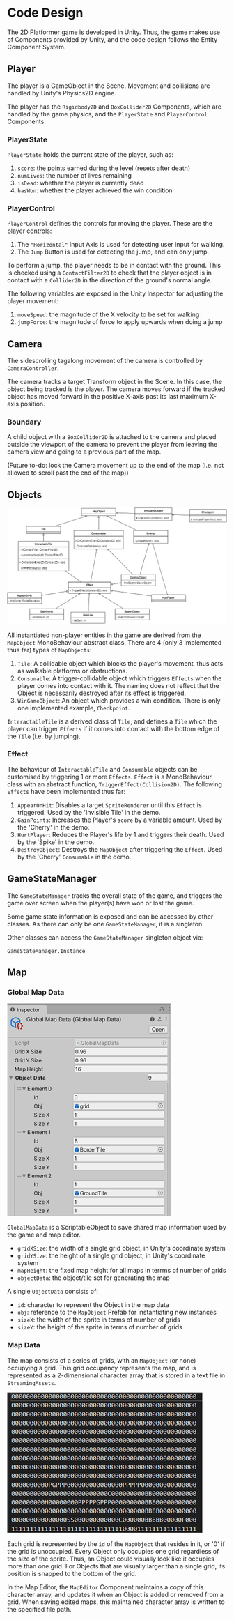# Code Design

The 2D Platformer game is developed in Unity. Thus, the game makes use of Components provided by Unity, and the code design follows the Entity Component System.

## Player

The player is a GameObject in the Scene. Movement and collisions are handled by Unity's Physics2D engine.

The player has the `Rigidbody2D` and `BoxCollider2D` Components, which are handled by the game physics, and the `PlayerState` and `PlayerControl` Components.

### PlayerState

`PlayerState` holds the current state of the player, such as:
1. `score`: the points earned during the level (resets after death)
2. `numLives`: the number of lives remaining
3. `isDead`: whether the player is currently dead
4. `hasWon`: whether the player achieved the win condition

### PlayerControl

`PlayerControl` defines the controls for moving the player. These are the player controls:
1. The `"Horizontal"` Input Axis is used for detecting user input for walking.
2. The `Jump` Button is used for detecting the jump, and can only jump.

To perform a jump, the player needs to be in contact with the ground. This is checked using a `ContactFilter2D` to check that the player object is in contact with a `Collider2D` in the direction of the ground's normal angle.

The following variables are exposed in the Unity Inspector for adjusting the player movement:
1. `moveSpeed`: the magnitude of the X velocity to be set for walking
2. `jumpForce`: the magnitude of force to apply upwards when doing a jump

## Camera

The sidescrolling tagalong movement of the camera is controlled by `CameraController`.

The camera tracks a target Transform object in the Scene. In this case, the object being tracked is the player. The camera moves forward if the tracked object has moved forward in the positive X-axis past its last maximum X-axis position.

### Boundary

A child object with a `BoxCollider2D` is attached to the camera and placed outside the viewport of the camera to prevent the player from leaving the camera view and going to a previous part of the map.

(Future to-do: lock the Camera movement up to the end of the map (i.e. not allowed to scroll past the end of the map))

## Objects

![Object Class Diagram](images/class-diagram.png?raw=true "Class Diagram")

All instantiated non-player entities in the game are derived from the `MapObject` MonoBehaviour abstract class. There are 4 (only 3 implemented thus far) types of `MapObjects`:
1. `Tile`: A collidable object which blocks the player's movement, thus acts as walkable platforms or obstructions.
2. `Consumable`: A trigger-collidable object which triggers `Effects` when the player comes into contact with it. The naming does not reflect that the Object is necessarily destroyed after its effect is triggered.
3. `WinGameObject`: An object which provides a win condition. There is only one implemented example, `Checkpoint`.

`InteractableTile` is a derived class of `Tile`, and defines a `Tile` which the player can trigger `Effects` if it comes into contact with the bottom edge of the `Tile` (i.e. by jumping).

### Effect

The behaviour of `InteractableTile` and `Consumable` objects can be customised by triggering 1 or more `Effects`. `Effect` is a MonoBehaviour class with an abstract function, `TriggerEffect(Collision2D)`. The following `Effects` have been implemented thus far:
1. `AppearOnHit`: Disables a target `SpriteRenderer` until this `Effect` is triggered. Used by the 'Invisible Tile' in the demo.
2. `GainPoints`: Increases the Player's `score` by a variable amount. Used by the 'Cherry' in the demo.
3. `HurtPlayer`: Reduces the Player's life by 1 and triggers their death. Used by the 'Spike' in the demo.
4. `DestroyObject`: Destroys the `MapObject` after triggering the `Effect`. Used by the 'Cherry' `Consumable` in the demo.

## GameStateManager

The `GameStateManager` tracks the overall state of the game, and triggers the game over screen when the player(s) have won or lost the game.

Some game state information is exposed and can be accessed by other classes. As there can only be one `GameStateManager`, it is a singleton.

Other classes can access the `GameStateManager` singleton object via:

```
GameStateManager.Instance
```

## Map

### Global Map Data

![GlobalMapData ScriptableObject](images/global-map-data-so.png?raw=true "GlobalMapData")

`GlobalMapData` is a ScriptableObject to save shared map information used by the game and map editor.
- `gridXSize`: the width of a single grid object, in Unity's coordinate system
- `gridYSize`: the height of a single grid object, in Unity's coordinate system
- `mapHeight`: the fixed map height for all maps in terrms of number of grids
- `objectData`: the object/tile set for generating the map

A single `ObjectData` consists of:
- `id`: character to represent the Object in the map data
- `obj`: reference to the `MapObject` Prefab for instantiating new instances
- `sizeX`: the width of the sprite in terms of number of grids
- `sizeY`: the height of the sprite in terms of number of grids

### Map Data

The map consists of a series of grids, with an `MapObject` (or none) occupying a grid. This grid occupancy represents the map, and is represented as a 2-dimensional character array that is stored in a text file in `StreamingAssets`.

![Example of the map data](images/mapdata-example.png?raw=true "Map data represented in 2d array")

Each grid is represented by the `id` of the `MapObject` that resides in it, or '0' if the grid is unoccupied. Every Object only occupies one grid regardless of the size of the sprite. Thus, an Object could visually look like it occupies more than one grid. For Objects that are visually larger than a single grid, its position is snapped to the bottom of the grid.

In the Map Editor, the `MapEditor` Component maintains a copy of this character array, and updates it when an Object is added or removed from a grid. When saving edited maps, this maintained character array is written to the specified file path.